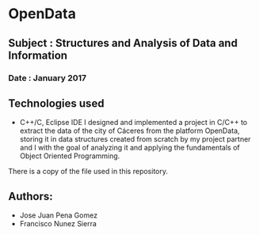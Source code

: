 # OpenData

## Subject : Structures and Analysis of Data and Information
### Date : January 2017

## Technologies used
- C++/C, Eclipse IDE
I designed and implemented a project in C/C++ to extract the data of the city of Cáceres from the platform OpenData, storing it in data structures created from scratch by my project partner and I with the goal of analyzing it and applying the fundamentals of Object Oriented Programming.

There is a copy of the file used in this repository.


## Authors:
- Jose Juan Pena Gomez
- Francisco Nunez Sierra
